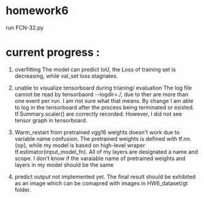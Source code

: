 # homework6
run FCN-32.py 


# current progress : 

1. overfitting
The model can  predict IoU, the Loss of training set is decreasing, while val_set loss stagnates.

2. unable to visualize tensorboard during trianing/ evaluation
The log file cannot be read by tensorbaord --logdir=./, due to ther are more than one event per run. I am not sure what that means.
By change I am able to log in the tensorboard after the process being terminated or existed. tf.Summary.scaler() are correctly recorded. However, I did not see tensor graph in tensorboard.

3. Warm_restart from pretrained vgg16 weights doesn't work due to variable name confusion. 
The pretrained weights is defined with tf.nn.{op}, while my model is based on high-level wraper tf.estimator(input_model_fn). All of my layers are designated a name and scope. I don't know if the varaiable name of pretrained weights and layers in my model should be the same 

4. predict output not implemented yet.
The final result should be exhibited as an image which can be comapred with images in HW6_dataset/gt folder.
